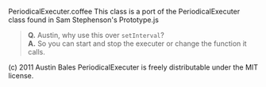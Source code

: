 PeriodicalExecuter.coffee
This class is a port of the PeriodicalExecuter class found in Sam Stephenson's Prototype.js

> **Q.**   Austin, why use this over `setInterval`?    
> **A.**   So you can start and stop the executer or change the function it calls. 

(c) 2011 Austin Bales
PeriodicalExecuter is freely distributable under the MIT license.
   
